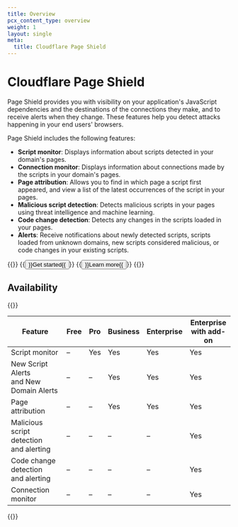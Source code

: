 ```yaml
---
title: Overview
pcx_content_type: overview
weight: 1
layout: single
meta:
  title: Cloudflare Page Shield
---
```


# Cloudflare Page Shield

Page Shield provides you with visibility on your application's JavaScript dependencies and the destinations of the connections they make, and to receive alerts when they change. These features help you detect attacks happening in your end users' browsers.

Page Shield includes the following features:

* **Script monitor**: Displays information about scripts detected in your domain's pages.
* **Connection monitor**: Displays information about connections made by the scripts in your domain's pages.
* **Page attribution**: Allows you to find in which page a script first appeared, and view a list of the latest occurrences of the script in your pages.
* **Malicious script detection**: Detects malicious scripts in your pages using threat intelligence and machine learning.
* **Code change detection**: Detects any changes in the scripts loaded in your pages.
* **Alerts**: Receive notifications about newly detected scripts, scripts loaded from unknown domains, new scripts considered malicious, or code changes in your existing scripts.

{{<button-group>}}
  {{<button type="primary" href="/page-shield/get-started/">}}Get started{{</button>}}
  {{<button type="secondary" href="/page-shield/about/">}}Learn more{{</button>}}
{{</button-group>}}

## Availability

{{<table-wrap>}}

Feature | Free | Pro | Business | Enterprise | Enterprise<br/>with add-on
--------|------|-----|----------|------------|----------------------------
Script monitor                               | –   | Yes | Yes | Yes | Yes
New Script Alerts<br/> and New Domain Alerts | –   | –   | Yes | Yes | Yes
Page attribution                             | –   | –   | Yes | Yes | Yes
Malicious script detection<br/> and alerting | –   | –   | –   | –   | Yes
Code change detection<br/> and alerting      | –   | –   | –   | –   | Yes
Connection monitor                           | –   | –   | –   | –   | Yes

{{</table-wrap>}}
